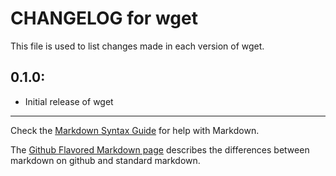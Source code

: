 # CHANGELOG for wget

This file is used to list changes made in each version of wget.

## 0.1.0:

* Initial release of wget

- - -
Check the [Markdown Syntax Guide](http://daringfireball.net/projects/markdown/syntax) for help with Markdown.

The [Github Flavored Markdown page](http://github.github.com/github-flavored-markdown/) describes the differences between markdown on github and standard markdown.
